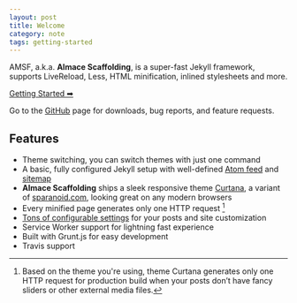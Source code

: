 ```yaml
---
layout: post
title: Welcome
category: note
tags: getting-started
---
```


AMSF, a.k.a. **Almace Scaffolding**, is a super-fast Jekyll framework, supports LiveReload, Less, HTML minification, inlined stylesheets and more.

<p class="largetype">
  <a href="{{ '/getting-started.html' | relative_url }}">Getting Started &#x27A1;&#xfe0e;</a>
</p>

Go to the [GitHub](https://github.com/sparanoid/almace-scaffolding) page for downloads, bug reports, and feature requests.

## Features

- Theme switching, you can switch themes with just one command
- A basic, fully configured Jekyll setup with well-defined [Atom feed](https://github.com/sparanoid/almace-scaffolding/blob/master/_app/feed-atom.xml) and [sitemap](https://github.com/sparanoid/almace-scaffolding/blob/master/_app/sitemap.xml)
- **Almace Scaffolding** ships a sleek responsive theme [Curtana](https://github.com/amsf/amsf-curtana), a variant of [sparanoid.com](https://sparanoid.com/), looking great on any modern browsers
- Every minified page generates only one HTTP request [^1]
- [Tons of configurable settings](https://github.com/sparanoid/almace-scaffolding/blob/master/_config.init.yml) for your posts and site customization
- Service Worker support for lightning fast experience
- Built with Grunt.js for easy development
- Travis support

[^1]: Based on the theme you're using, theme Curtana generates only one HTTP request for production build when your posts don’t have fancy sliders or other external media files.
